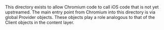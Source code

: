 This directory exists to allow Chromium code to call iOS code that is not yet
upstreamed. The main entry point from Chromium into this directory is via
global Provider objects. These objects play a role analogous to that of the
Client objects in the content layer.
